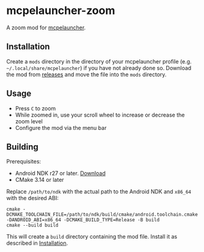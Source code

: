 # mcpelauncher-zoom

A zoom mod for [mcpelauncher](https://minecraft-linux.github.io).


## Installation

Create a `mods` directory in the directory of your mcpelauncher profile (e.g. `~/.local/share/mcpelauncher`) if you have not already done so.
Download the mod from [releases](https://github.com/CrackedMatter/mcpelauncher-fullbright/releases) and move the file into the `mods` directory.


## Usage

- Press `C` to zoom
- While zoomed in, use your scroll wheel to increase or decrease the zoom level
- Configure the mod via the menu bar


## Building

Prerequisites:

- Android NDK r27 or later. [Download](https://developer.android.com/ndk/downloads)
- CMake 3.14 or later

Replace `/path/to/ndk` with the actual path to the Android NDK and `x86_64` with the desired ABI:

```
cmake -DCMAKE_TOOLCHAIN_FILE=/path/to/ndk/build/cmake/android.toolchain.cmake -DANDROID_ABI=x86_64 -DCMAKE_BUILD_TYPE=Release -B build
cmake --build build
```

This will create a `build` directory containing the mod file. Install it as described in [Installation](#installation).
